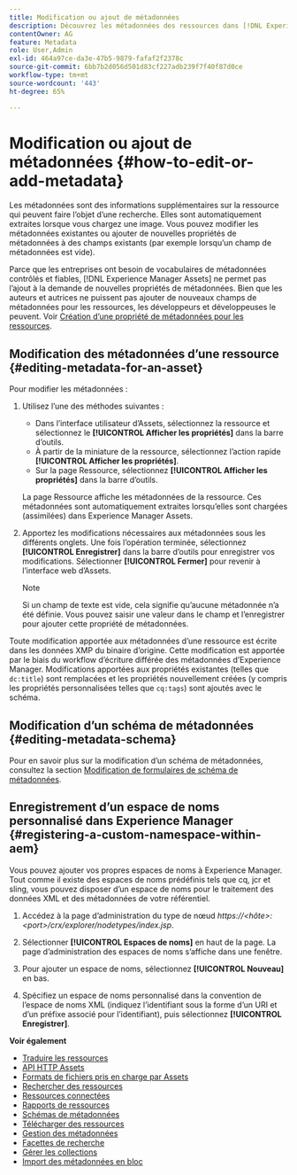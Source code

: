 ```yaml
---
title: Modification ou ajout de métadonnées
description: Découvrez les métadonnées des ressources dans [!DNL Experience Manager Assets] et les différentes façons de les modifier.
contentOwner: AG
feature: Metadata
role: User,Admin
exl-id: 464a97ce-da3e-47b5-9879-fafaf2f2378c
source-git-commit: 6bb7b2d056d501d83cf227adb239f7f40f87d0ce
workflow-type: tm+mt
source-wordcount: '443'
ht-degree: 65%

---
```


# Modification ou ajout de métadonnées {#how-to-edit-or-add-metadata}

Les métadonnées sont des informations supplémentaires sur la ressource qui peuvent faire l’objet d’une recherche. Elles sont automatiquement extraites lorsque vous chargez une image. Vous pouvez modifier les métadonnées existantes ou ajouter de nouvelles propriétés de métadonnées à des champs existants (par exemple lorsqu’un champ de métadonnées est vide).

Parce que les entreprises ont besoin de vocabulaires de métadonnées contrôlés et fiables, [!DNL Experience Manager Assets] ne permet pas l’ajout à la demande de nouvelles propriétés de métadonnées. Bien que les auteurs et autrices ne puissent pas ajouter de nouveaux champs de métadonnées pour les ressources, les développeurs et développeuses le peuvent. Voir [Création d’une propriété de métadonnées pour les ressources](meta-edit.md#editing-metadata-schema).

## Modification des métadonnées d’une ressource {#editing-metadata-for-an-asset}

Pour modifier les métadonnées :

1. Utilisez l’une des méthodes suivantes :

   * Dans l’interface utilisateur d’Assets, sélectionnez la ressource et sélectionnez le **[!UICONTROL Afficher les propriétés]** dans la barre d’outils.
   * À partir de la miniature de la ressource, sélectionnez l’action rapide **[!UICONTROL Afficher les propriétés]**.
   * Sur la page Ressource, sélectionnez **[!UICONTROL Afficher les propriétés]** dans la barre d’outils.

   La page Ressource affiche les métadonnées de la ressource. Ces métadonnées sont automatiquement extraites lorsqu’elles sont chargées (assimilées) dans Experience Manager Assets.

1. Apportez les modifications nécessaires aux métadonnées sous les différents onglets. Une fois l’opération terminée, sélectionnez **[!UICONTROL Enregistrer]** dans la barre d’outils pour enregistrer vos modifications. Sélectionner **[!UICONTROL Fermer]** pour revenir à l’interface web d’Assets.

   >[!NOTE]
   >
   >Si un champ de texte est vide, cela signifie qu’aucune métadonnée n’a été définie. Vous pouvez saisir une valeur dans le champ et l’enregistrer pour ajouter cette propriété de métadonnées.

Toute modification apportée aux métadonnées d’une ressource est écrite dans les données XMP du binaire d’origine. Cette modification est apportée par le biais du workflow d’écriture différée des métadonnées d’Experience Manager. Modifications apportées aux propriétés existantes (telles que `dc:title`) sont remplacées et les propriétés nouvellement créées (y compris les propriétés personnalisées telles que `cq:tags`) sont ajoutés avec le schéma.

<!-- XMP write-back is supported and enabled for the platforms and file formats described in technical requirements. -->

## Modification d’un schéma de métadonnées {#editing-metadata-schema}

Pour en savoir plus sur la modification d’un schéma de métadonnées, consultez la section [Modification de formulaires de schéma de métadonnées](metadata-schemas.md#edit-metadata-schema-forms).

## Enregistrement d’un espace de noms personnalisé dans Experience Manager {#registering-a-custom-namespace-within-aem}

Vous pouvez ajouter vos propres espaces de noms à Experience Manager. Tout comme il existe des espaces de noms prédéfinis tels que cq, jcr et sling, vous pouvez disposer d’un espace de noms pour le traitement des données XML et des métadonnées de votre référentiel.

1. Accédez à la page d’administration du type de nœud *https://&lt;hôte>:&lt;port>/crx/explorer/nodetypes/index.jsp*.
1. Sélectionner **[!UICONTROL Espaces de noms]** en haut de la page. La page d’administration des espaces de noms s’affiche dans une fenêtre.

1. Pour ajouter un espace de noms, sélectionnez **[!UICONTROL Nouveau]** en bas.
1. Spécifiez un espace de noms personnalisé dans la convention de l’espace de noms XML (indiquez l’identifiant sous la forme d’un URI et d’un préfixe associé pour l’identifiant), puis sélectionnez **[!UICONTROL Enregistrer]**.

**Voir également**

* [Traduire les ressources](translate-assets.md)
* [API HTTP Assets](mac-api-assets.md)
* [Formats de fichiers pris en charge par Assets](file-format-support.md)
* [Rechercher des ressources](search-assets.md)
* [Ressources connectées](use-assets-across-connected-assets-instances.md)
* [Rapports de ressources](asset-reports.md)
* [Schémas de métadonnées](metadata-schemas.md)
* [Télécharger des ressources](download-assets-from-aem.md)
* [Gestion des métadonnées](manage-metadata.md)
* [Facettes de recherche](search-facets.md)
* [Gérer les collections](manage-collections.md)
* [Import des métadonnées en bloc](metadata-import-export.md)

